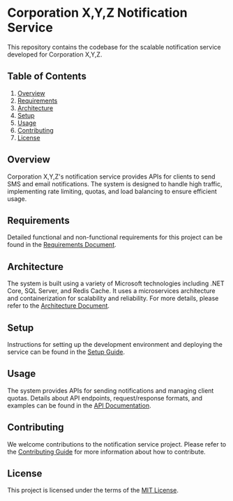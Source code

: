# Corporation X,Y,Z Notification Service

This repository contains the codebase for the scalable notification service developed for Corporation X,Y,Z.

## Table of Contents

1. [Overview](#overview)
2. [Requirements](#requirements)
3. [Architecture](#architecture)
4. [Setup](#setup)
5. [Usage](#usage)
6. [Contributing](#contributing)
7. [License](#license)

## Overview

Corporation X,Y,Z's notification service provides APIs for clients to send SMS and email notifications. The system is designed to handle high traffic, implementing rate limiting, quotas, and load balancing to ensure efficient usage.

## Requirements

Detailed functional and non-functional requirements for this project can be found in the [Requirements Document](./REQUIREMENTS.md).

## Architecture

The system is built using a variety of Microsoft technologies including .NET Core, SQL Server, and Redis Cache. It uses a microservices architecture and containerization for scalability and reliability. For more details, please refer to the [Architecture Document](./ARCHITECTURE.md).

## Setup

Instructions for setting up the development environment and deploying the service can be found in the [Setup Guide](./Setup.md).

## Usage

The system provides APIs for sending notifications and managing client quotas. Details about API endpoints, request/response formats, and examples can be found in the [API Documentation](./API_Docs.md).

## Contributing

We welcome contributions to the notification service project. Please refer to the [Contributing Guide](./CONTRIBUTING.md) for more information about how to contribute.

## License

This project is licensed under the terms of the [MIT License](./LICENSE).
